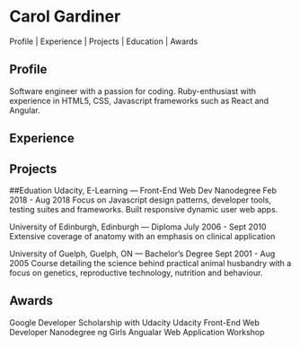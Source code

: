 # Carol Gardiner 
Profile | Experience | Projects | Education | Awards

## Profile
Software engineer with a passion for coding. Ruby-enthusiast with experience in HTML5, CSS, Javascript frameworks such as React and Angular.

## Experience


## Projects 


##Eduation
Udacity, E-Learning — Front-End Web Dev Nanodegree
Feb 2018 - Aug 2018
Focus on  Javascript design patterns, developer tools, testing suites and frameworks. Built responsive dynamic user web apps.

University of Edinburgh, Edinburgh — Diploma
July 2006 - Sept 2010
Extensive coverage of anatomy with an emphasis on clinical application

University of Guelph, Guelph, ON — Bachelor’s Degree
Sept 2001 - Aug 2005
Course detailing the science behind  practical animal husbandry with a focus on genetics, reproductive technology, nutrition and behaviour.

## Awards
Google Developer Scholarship with Udacity
Udacity Front-End Web Developer Nanodegree
ng Girls Angualar Web Application Workshop 
